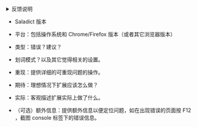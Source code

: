 <details><summary>反馈说明</summary>

使用相关的问题请阅读 《使用方式》 <https://github.com/crimx/ext-saladict/wiki#wiki-content> 。

常见问题：

问: 词典第一次没结果，再点一下展开箭头又可以。
答: 这是由于网络不稳定导致的。可考虑在设置更换其它词典，或者更换 DNS 服务器。
    如果某个词典反复出现这种情况也可以作反馈，我会检查一下。

问: PDF 划词字符显示不对（如 f 与 ƒ）/ PDF 划词换行的单词粘连在一起。
答: PDF 文件是不保存语义的，它只负责让文档的样式保持一致。
    请先自行复制一遍原文粘贴到纯文本编辑器上看看是不是 PDF 的问题。

问: 某个词典一直无结果，那怕是查简单的单词。
答: 先排除自身网络问题。可先点击词典标题跳转到网页。
    如果打不开可用代理试试。再不行可作反馈。
    如果可以打开的话有可能是网站更新了，请作反馈。

问: 只有某个网站不能划词，其它可以。
答: 按下面模板反馈并提供具体链接和可复现的操作。
    注意刚安装扩展可能需要刷新一遍已打开的页面以加载词典。
    因安全问题，扩展商店页面、内置的 PDF 页面以及其它扩展的页面是不能划词的。
    可用点击图标或三按 ctrl 快速查词，本扩展自带 PDF 阅读器。


请根据模板描述问题，以便作者理解、定位和解决问题。


== 提交前删除下一行以及到以上*所有*内容，并填充下面模板 ==
</details>

- Saladict 版本



- 平台：包括操作系统和 Chrome/Firefox 版本（或者其它浏览器版本）



- 类型：错误？建议？



- 划词模式？以及其它觉得相关的设置。



- 重现：提供详细的可重现问题的操作。



- 期待：理想情况下扩展应该怎么做？



- 实际：客观描述扩展实际上做了什么。



- （可选）额外信息：提供额外信息以便定位问题，如在出现错误的页面按 F12 ，截图 console 标签下的错误信息。


